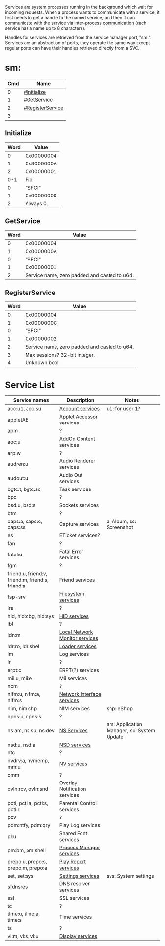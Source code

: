 Services are system processes running in the background which wait for
incoming requests. When a process wants to communicate with a service,
it first needs to get a handle to the named service, and then it can
communicate with the service via inter-process communication (each
service has a name up to 8 characters).

Handles for services are retrieved from the service manager port, "sm:".
Services are an abstraction of ports, they operate the same way except
regular ports can have their handles retrieved directly from a SVC.

# sm:

| Cmd | Name                                             |
| --- | ------------------------------------------------ |
| 0   | [\#Initialize](#Initialize "wikilink")           |
| 1   | [\#GetService](#GetService "wikilink")           |
| 2   | [\#RegisterService](#RegisterService "wikilink") |
| 3   |                                                  |

## Initialize

| Word | Value      |
| ---- | ---------- |
| 0    | 0x00000004 |
| 1    | 0x8000000A |
| 2    | 0x00000001 |
| 0-1  | Pid        |
| 0    | "SFCI"     |
| 1    | 0x00000000 |
| 2    | Always 0.  |

## GetService

| Word | Value                                        |
| ---- | -------------------------------------------- |
| 0    | 0x00000004                                   |
| 1    | 0x0000000A                                   |
| 0    | "SFCI"                                       |
| 1    | 0x00000001                                   |
| 2    | Service name, zero padded and casted to u64. |

## RegisterService

| Word | Value                                        |
| ---- | -------------------------------------------- |
| 0    | 0x00000004                                   |
| 1    | 0x0000000C                                   |
| 0    | "SFCI"                                       |
| 1    | 0x00000002                                   |
| 2    | Service name, zero padded and casted to u64. |
| 3    | Max sessions? 32-bit integer.                |
| 4    | Unknown bool                                 |

# Service List

| Service names                                    | Description                                                                          | Notes                                      |
| ------------------------------------------------ | ------------------------------------------------------------------------------------ | ------------------------------------------ |
| acc:u1, acc:su                                   | [Account services](Account%20services.md "wikilink")                                 | u1: for user 1?                            |
| appletAE                                         | Applet Accessor services                                                             |                                            |
| apm                                              | ?                                                                                    |                                            |
| aoc:u                                            | AddOn Content services                                                               |                                            |
| arp:w                                            | ?                                                                                    |                                            |
| audren:u                                         | Audio Renderer services                                                              |                                            |
| audout:u                                         | Audio Out services                                                                   |                                            |
| bgtc:t, bgtc:sc                                  | Task services                                                                        |                                            |
| bpc                                              | ?                                                                                    |                                            |
| bsd:u, bsd:s                                     | Sockets services                                                                     |                                            |
| btm                                              | ?                                                                                    |                                            |
| caps:a, caps:c, caps:ss                          | Capture services                                                                     | a: Album, ss: Screenshot                   |
| es                                               | ETicket services?                                                                    |                                            |
| fan                                              | ?                                                                                    |                                            |
| fatal:u                                          | Fatal Error services                                                                 |                                            |
| fgm                                              | ?                                                                                    |                                            |
| friend:u, friend:v, friend:m, friend:s, friend:a | Friend services                                                                      |                                            |
| fsp-srv                                          | [Filesystem services](Filesystem%20services.md "wikilink")                           |                                            |
| irs                                              | ?                                                                                    |                                            |
| hid, hid:dbg, hid:sys                            | [HID services](HID%20services.md "wikilink")                                         |                                            |
| lbl                                              | ?                                                                                    |                                            |
| ldn:m                                            | [Local Network Monitor services](Local%20Network%20Monitor%20services.md "wikilink") |                                            |
| ldr:ro, ldr:shel                                 | [Loader services](Loader%20services.md "wikilink")                                   |                                            |
| lm                                               | Log services                                                                         |                                            |
| lr                                               | ?                                                                                    |                                            |
| erpt:c                                           | ERPT(?) services                                                                     |                                            |
| mii:u, mii:e                                     | Mii services                                                                         |                                            |
| ncm                                              | ?                                                                                    |                                            |
| nifm:u, nifm:a, nifm:s                           | [Network Interface services](Network%20Interface%20services.md "wikilink")           |                                            |
| nim, nim:shp                                     | NIM services                                                                         | shp: eShop                                 |
| npns:u, npns:s                                   | ?                                                                                    |                                            |
| ns:am, ns:su, ns:dev                             | [NS Services](NS%20Services.md "wikilink")                                           | am: Application Manager, su: System Update |
| nsd:u, nsd:a                                     | [NSD services](NSD%20services.md "wikilink")                                         |                                            |
| ntc                                              | ?                                                                                    |                                            |
| nvdrv:a, nvmemp, mm:u                            | [NV services](NV%20services.md "wikilink")                                           |                                            |
| omm                                              | ?                                                                                    |                                            |
| ovln:rcv, ovln:snd                               | Overlay Notification services                                                        |                                            |
| pctl, pctl:a, pctl:s, pctl:r                     | Parental Control services                                                            |                                            |
| pcv                                              | ?                                                                                    |                                            |
| pdm:ntfy, pdm:qry                                | Play Log services                                                                    |                                            |
| pl:u                                             | Shared Font services                                                                 |                                            |
| pm:bm, pm:shell                                  | [Process Manager services](Process%20Manager%20services.md "wikilink")               |                                            |
| prepo:u, prepo:s, prepo:m, prepo:a               | [Play Report services](Play%20Report%20services.md "wikilink")                       |                                            |
| set, set:sys                                     | [Settings services](Settings%20services.md "wikilink")                               | sys: System settings                       |
| sfdnsres                                         | DNS resolver services                                                                |                                            |
| ssl                                              | SSL services                                                                         |                                            |
| tc                                               | ?                                                                                    |                                            |
| time:u, time:a, time:s                           | Time services                                                                        |                                            |
| ts                                               | ?                                                                                    |                                            |
| vi:m, vi:s, vi:u                                 | [Display services](Display%20services.md "wikilink")                                 |                                            |
